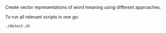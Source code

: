 Create vector representations of word meaning using different approaches.

To run all relevant scripts in one go:

    ./detect.sh